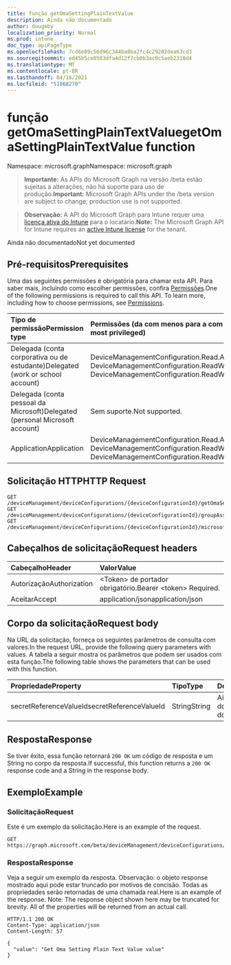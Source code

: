 ```yaml
---
title: função getOmaSettingPlainTextValue
description: Ainda não documentado
author: dougeby
localization_priority: Normal
ms.prod: intune
doc_type: apiPageType
ms.openlocfilehash: 7cd6e09c56d96c344ba8ba2fc4c29202dea63cd3
ms.sourcegitcommit: ed45b5ce0583dfa4d12f7cb0b3ac0c5aeb2318d4
ms.translationtype: MT
ms.contentlocale: pt-BR
ms.lasthandoff: 04/16/2021
ms.locfileid: "51868270"
---
```

# <a name="getomasettingplaintextvalue-function"></a><span data-ttu-id="8565e-103">função getOmaSettingPlainTextValue</span><span class="sxs-lookup"><span data-stu-id="8565e-103">getOmaSettingPlainTextValue function</span></span>

<span data-ttu-id="8565e-104">Namespace: microsoft.graph</span><span class="sxs-lookup"><span data-stu-id="8565e-104">Namespace: microsoft.graph</span></span>

> <span data-ttu-id="8565e-105">**Importante:** As APIs do Microsoft Graph na versão /beta estão sujeitas a alterações; não há suporte para uso de produção.</span><span class="sxs-lookup"><span data-stu-id="8565e-105">**Important:** Microsoft Graph APIs under the /beta version are subject to change; production use is not supported.</span></span>

> <span data-ttu-id="8565e-106">**Observação:** A API do Microsoft Graph para Intune requer uma [licença ativa do Intune](https://go.microsoft.com/fwlink/?linkid=839381) para o locatário.</span><span class="sxs-lookup"><span data-stu-id="8565e-106">**Note:** The Microsoft Graph API for Intune requires an [active Intune license](https://go.microsoft.com/fwlink/?linkid=839381) for the tenant.</span></span>

<span data-ttu-id="8565e-107">Ainda não documentado</span><span class="sxs-lookup"><span data-stu-id="8565e-107">Not yet documented</span></span>

## <a name="prerequisites"></a><span data-ttu-id="8565e-108">Pré-requisitos</span><span class="sxs-lookup"><span data-stu-id="8565e-108">Prerequisites</span></span>
<span data-ttu-id="8565e-p101">Uma das seguintes permissões é obrigatória para chamar esta API. Para saber mais, incluindo como escolher permissões, confira [Permissões](/graph/permissions-reference).</span><span class="sxs-lookup"><span data-stu-id="8565e-p101">One of the following permissions is required to call this API. To learn more, including how to choose permissions, see [Permissions](/graph/permissions-reference).</span></span>

|<span data-ttu-id="8565e-111">Tipo de permissão</span><span class="sxs-lookup"><span data-stu-id="8565e-111">Permission type</span></span>|<span data-ttu-id="8565e-112">Permissões (da com menos para a com mais privilégios)</span><span class="sxs-lookup"><span data-stu-id="8565e-112">Permissions (from least to most privileged)</span></span>|
|:---|:---|
|<span data-ttu-id="8565e-113">Delegada (conta corporativa ou de estudante)</span><span class="sxs-lookup"><span data-stu-id="8565e-113">Delegated (work or school account)</span></span>|<span data-ttu-id="8565e-114">DeviceManagementConfiguration.Read.All, DeviceManagementConfiguration.ReadWrite.All</span><span class="sxs-lookup"><span data-stu-id="8565e-114">DeviceManagementConfiguration.Read.All, DeviceManagementConfiguration.ReadWrite.All</span></span>|
|<span data-ttu-id="8565e-115">Delegada (conta pessoal da Microsoft)</span><span class="sxs-lookup"><span data-stu-id="8565e-115">Delegated (personal Microsoft account)</span></span>|<span data-ttu-id="8565e-116">Sem suporte.</span><span class="sxs-lookup"><span data-stu-id="8565e-116">Not supported.</span></span>|
|<span data-ttu-id="8565e-117">Application</span><span class="sxs-lookup"><span data-stu-id="8565e-117">Application</span></span>|<span data-ttu-id="8565e-118">DeviceManagementConfiguration.Read.All, DeviceManagementConfiguration.ReadWrite.All</span><span class="sxs-lookup"><span data-stu-id="8565e-118">DeviceManagementConfiguration.Read.All, DeviceManagementConfiguration.ReadWrite.All</span></span>|

## <a name="http-request"></a><span data-ttu-id="8565e-119">Solicitação HTTP</span><span class="sxs-lookup"><span data-stu-id="8565e-119">HTTP Request</span></span>
<!-- {
  "blockType": "ignored"
}
-->
``` http
GET /deviceManagement/deviceConfigurations/{deviceConfigurationId}/getOmaSettingPlainTextValue
GET /deviceManagement/deviceConfigurations/{deviceConfigurationId}/groupAssignments/{deviceConfigurationGroupAssignmentId}/deviceConfiguration/getOmaSettingPlainTextValue
GET /deviceManagement/deviceConfigurations/{deviceConfigurationId}/microsoft.graph.windowsDomainJoinConfiguration/networkAccessConfigurations/{deviceConfigurationId}/getOmaSettingPlainTextValue
```

## <a name="request-headers"></a><span data-ttu-id="8565e-120">Cabeçalhos de solicitação</span><span class="sxs-lookup"><span data-stu-id="8565e-120">Request headers</span></span>
|<span data-ttu-id="8565e-121">Cabeçalho</span><span class="sxs-lookup"><span data-stu-id="8565e-121">Header</span></span>|<span data-ttu-id="8565e-122">Valor</span><span class="sxs-lookup"><span data-stu-id="8565e-122">Value</span></span>|
|:---|:---|
|<span data-ttu-id="8565e-123">Autorização</span><span class="sxs-lookup"><span data-stu-id="8565e-123">Authorization</span></span>|<span data-ttu-id="8565e-124">&lt;Token&gt; de portador obrigatório.</span><span class="sxs-lookup"><span data-stu-id="8565e-124">Bearer &lt;token&gt; Required.</span></span>|
|<span data-ttu-id="8565e-125">Aceitar</span><span class="sxs-lookup"><span data-stu-id="8565e-125">Accept</span></span>|<span data-ttu-id="8565e-126">application/json</span><span class="sxs-lookup"><span data-stu-id="8565e-126">application/json</span></span>|

## <a name="request-body"></a><span data-ttu-id="8565e-127">Corpo da solicitação</span><span class="sxs-lookup"><span data-stu-id="8565e-127">Request body</span></span>
<span data-ttu-id="8565e-128">Na URL da solicitação, forneça os seguintes parâmetros de consulta com valores.</span><span class="sxs-lookup"><span data-stu-id="8565e-128">In the request URL, provide the following query parameters with values.</span></span>
<span data-ttu-id="8565e-129">A tabela a seguir mostra os parâmetros que podem ser usados com esta função.</span><span class="sxs-lookup"><span data-stu-id="8565e-129">The following table shows the parameters that can be used with this function.</span></span>

|<span data-ttu-id="8565e-130">Propriedade</span><span class="sxs-lookup"><span data-stu-id="8565e-130">Property</span></span>|<span data-ttu-id="8565e-131">Tipo</span><span class="sxs-lookup"><span data-stu-id="8565e-131">Type</span></span>|<span data-ttu-id="8565e-132">Descrição</span><span class="sxs-lookup"><span data-stu-id="8565e-132">Description</span></span>|
|:---|:---|:---|
|<span data-ttu-id="8565e-133">secretReferenceValueId</span><span class="sxs-lookup"><span data-stu-id="8565e-133">secretReferenceValueId</span></span>|<span data-ttu-id="8565e-134">String</span><span class="sxs-lookup"><span data-stu-id="8565e-134">String</span></span>|<span data-ttu-id="8565e-135">Ainda não documentado</span><span class="sxs-lookup"><span data-stu-id="8565e-135">Not yet documented</span></span>|



## <a name="response"></a><span data-ttu-id="8565e-136">Resposta</span><span class="sxs-lookup"><span data-stu-id="8565e-136">Response</span></span>
<span data-ttu-id="8565e-137">Se tiver êxito, essa função retornará `200 OK` um código de resposta e um String no corpo da resposta.</span><span class="sxs-lookup"><span data-stu-id="8565e-137">If successful, this function returns a `200 OK` response code and a String in the response body.</span></span>

## <a name="example"></a><span data-ttu-id="8565e-138">Exemplo</span><span class="sxs-lookup"><span data-stu-id="8565e-138">Example</span></span>

### <a name="request"></a><span data-ttu-id="8565e-139">Solicitação</span><span class="sxs-lookup"><span data-stu-id="8565e-139">Request</span></span>
<span data-ttu-id="8565e-140">Este é um exemplo da solicitação.</span><span class="sxs-lookup"><span data-stu-id="8565e-140">Here is an example of the request.</span></span>
``` http
GET https://graph.microsoft.com/beta/deviceManagement/deviceConfigurations/{deviceConfigurationId}/getOmaSettingPlainTextValue(secretReferenceValueId='parameterValue')
```

### <a name="response"></a><span data-ttu-id="8565e-141">Resposta</span><span class="sxs-lookup"><span data-stu-id="8565e-141">Response</span></span>
<span data-ttu-id="8565e-p103">Veja a seguir um exemplo da resposta. Observação: o objeto response mostrado aqui pode estar truncado por motivos de concisão. Todas as propriedades serão retornadas de uma chamada real.</span><span class="sxs-lookup"><span data-stu-id="8565e-p103">Here is an example of the response. Note: The response object shown here may be truncated for brevity. All of the properties will be returned from an actual call.</span></span>
``` http
HTTP/1.1 200 OK
Content-Type: application/json
Content-Length: 57

{
  "value": "Get Oma Setting Plain Text Value value"
}
```




